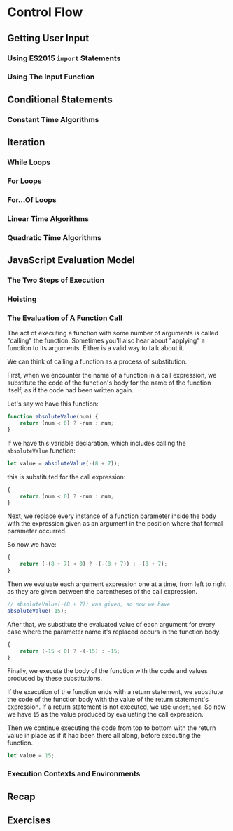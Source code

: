 # Control Flow

## Getting User Input

### Using ES2015 `import` Statements

### Using The Input Function

## Conditional Statements

### Constant Time Algorithms

## Iteration

### While Loops

### For Loops

### For...Of Loops

### Linear Time Algorithms

### Quadratic Time Algorithms

## JavaScript Evaluation Model

### The Two Steps of Execution

### Hoisting

### The Evaluation of A Function Call

The act of executing a function with some number of arguments is called "calling" the function. Sometimes you'll also hear about "applying" a function to its arguments. Either is a valid way to talk about it.

We can think of calling a function as a process of substitution.

First, when we encounter the name of a function in a call expression, we substitute the code of the function's body for the name of the function itself, as if the code had been written again.

Let's say we have this function:

```js
function absoluteValue(num) {
    return (num < 0) ? -num : num;
}
```

If we have this variable declaration, which includes calling the `absoluteValue` function:

```js
let value = absoluteValue(-(8 + 7));
```

this is substituted for the call expression:

```js
{
    return (num < 0) ? -num : num;
}
```

Next, we replace every instance of a function parameter inside the body with the expression given as an argument in the position where that formal parameter occurred.

So now we have:

```js
{
    return (-(8 + 7) < 0) ? -(-(8 + 7)) : -(8 + 7);
}
```

Then we evaluate each argument expression one at a time, from left to right as they are given between the parentheses of the call expression.

```js
// absoluteValue(-(8 + 7)) was given, so now we have
absoluteValue(-15);
```

After that, we substitute the evaluated value of each argument for every case where the parameter name it's replaced occurs in the function body.

```js
{
    return (-15 < 0) ? -(-15) : -15;
}
```

Finally, we execute the body of the function with the code and values produced by these substitutions.

If the execution of the function ends with a return statement, we substitute the code of the function body with the value of the return statement's expression. If a return statement is not executed, we use `undefined`. So now we have `15` as the value produced by evaluating the call expression.

Then we continue executing the code from top to bottom with the return value in place as if it had been there all along, before executing the function.

```js
let value = 15;
```

### Execution Contexts and Environments

## Recap

## Exercises
